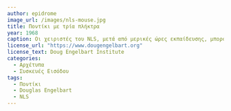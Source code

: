 ```yaml
---
author: epidrome
image_url: /images/nls-mouse.jpg
title: Ποντίκι με τρία πλήκτρα
year: 1968
caption: Οι χειριστές του NLS, μετά από μερικές ώρες εκπαίδευσης, μπορούν να χρησιμοποιήσουν το πληκτρολόγιο ακόρντων σε συνδυασμό με το ποντίκι τριών πλήκτρων για να κάνουν επεξεργασία κειμένου και πληκτρολόγηση νέων λέξεων, χωρίς να μετακινήσουν τα χέρια τους στο κεντρικό πληκτρολόγιο. Με αυτόν τον τρόπο, εκτός από την ταχύτητα εκτέλεσης της διεργασίας, μειώνεται και η επιβάρυνση των χεριών που είναι σημαντική για όποιον χρησιμοποιεί τέτοια συστήματα μερικές ώρες κάθε μέρα. 
license_url: "https://www.dougengelbart.org"
license_text: Doug Engelbart Institute
categories:
  - Αρχέτυπα 
  - Συσκευές Εισόδου
tags:
  - Ποντίκι
  - Douglas Engelbart
  - NLS
---
```


